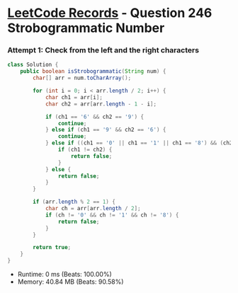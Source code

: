 # [LeetCode Records](../README.md) - Question 246 Strobogrammatic Number

### Attempt 1: Check from the left and the right characters
```java
class Solution {
    public boolean isStrobogrammatic(String num) {
        char[] arr = num.toCharArray();

        for (int i = 0; i < arr.length / 2; i++) {
            char ch1 = arr[i];
            char ch2 = arr[arr.length - 1 - i];

            if (ch1 == '6' && ch2 == '9') {
                continue;
            } else if (ch1 == '9' && ch2 == '6') {
                continue;
            } else if ((ch1 == '0' || ch1 == '1' || ch1 == '8') && (ch2 == '0' || ch2 == '1' || ch2 == '8')) {
                if (ch1 != ch2) {
                    return false;
                }
            } else {
                return false;
            }
        }

        if (arr.length % 2 == 1) {
            char ch = arr[arr.length / 2];
            if (ch != '0' && ch != '1' && ch != '8') {
                return false;
            }
        }

        return true;
    }
}
```
- Runtime: 0 ms (Beats: 100.00%)
- Memory: 40.84 MB (Beats: 90.58%)

<br>
